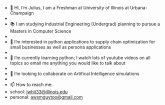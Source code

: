 - 👋 Hi, I’m Julius, I am a Freshman at University of Illinois at Urbana-Champaign
-         
- 📚 I am studying Industrial Engineering (Undergrad) planning to pursue a Masters in Computer Science
- 
- 👀 I’m interested in python applications to supply chain optimization for small businesses as well as persona applications
- 
- 🌱 I’m currently learning python; I watch lots of youtube videos on all topics so email me anything you would like to talk about
- 
- 🥞 I’m looking to collaborate on Artifical Intelligence simulations
- 
- 📫 How to reach me:
- school: jwhit33@illinois.edu
- personal: awsmguytoo@gmail.com
